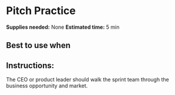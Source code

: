 # Pitch Practice
**Supplies needed:** None
**Estimated time:** 5 min

## Best to use when


## Instructions:
The CEO or product leader should walk the sprint team through the business opportunity and market.